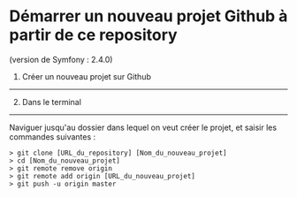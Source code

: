 Démarrer un nouveau projet Github à partir de ce repository
===========================================================

(version de Symfony : 2.4.0)

1) Créer un nouveau projet sur Github
----------------------------------

2) Dans le terminal
----------------

Naviguer jusqu'au dossier dans lequel on veut créer le projet, et saisir les commandes suivantes :

    > git clone [URL_du_repository] [Nom_du_nouveau_projet]
    > cd [Nom_du_nouveau_projet]
    > git remote remove origin
    > git remote add origin [URL_du_nouveau_projet]
    > git push -u origin master
